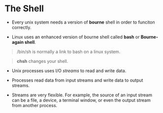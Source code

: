 # The Shell

- Every unix system needs a version of **bourne** shell in order to funciton correctly.

- Linux uses an enhanced version of bourne shell called **bash** or **Bourne-again shell**.

> /bin/sh is normally a link to bash on a linux system.

> **chsh** changes your shell.

- Unix processes uses I/O _streams_ to read and write data.

- Processes read data from input streams and write data to output streams.

- Streams are very flexible. For example, the source of an input stream can be a file, a device, a terminal window, or even the output stream from another process.
